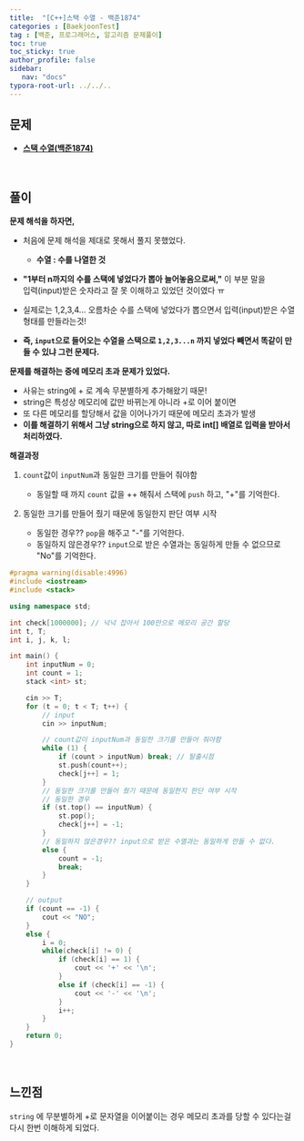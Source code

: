 ```yaml
---
title:  "[C++]스택 수열 - 백준1874"
categories : [BaekjoonTest]
tag : [백준, 프로그래머스, 알고리즘 문제풀이]
toc: true
toc_sticky: true
author_profile: false
sidebar:
   nav: "docs"
typora-root-url: ../../..
---
```




## 문제

* **[스택 수열(백준1874)](https://www.acmicpc.net/problem/1874)**

<br>

## 풀이

**문제 해석을 하자면,**

* 처음에 문제 해석을 제대로 못해서 풀지 못했었다.
  * **수열 : 수를 나열한 것**

* **"1부터 n까지의 수를 스택에 넣었다가 뽑아 늘어놓음으로써,"** 이 부분 말을  
  입력(input)받은 숫자라고 잘 못 이해하고 있었던 것이였다 ㅠ
* 실제로는 1,2,3,4... 오름차순 수를 스택에 넣었다가 뽑으면서 입력(input)받은 수열 형태를 만들라는것!
* **즉, `input`으로 들어오는 수열을 스택으로 `1,2,3...n` 까지 넣었다 빼면서 똑같이 만들 수 있냐 그런 문제다.**



**문제를 해결하는 중에 메모리 초과 문제가 있었다.**

* 사유는 string에 + 로 계속 무분별하게 추가해왔기 때문!
* string은 특성상 메모리에 값만 바뀌는게 아니라 +로 이어 붙이면
* 또 다른 메모리를 할당해서 값을 이어나가기 때문에 메모리 초과가 발생
* **이를 해결하기 위해서 그냥 string으로 하지 않고, 따로 int[] 배열로 입력을 받아서 처리하였다.**



**해결과정**

1. `count`값이 `inputNum`과 동일한 크기를 만들어 줘야함
   * 동일할 때 까지 `count` 값을 ++ 해줘서 스택에 `push` 하고, "+"를 기억한다.

2. 동일한 크기를 만들어 줬기 때문에 동일한지 판단 여부 시작
   * 동일한 경우?? `pop`을 해주고 "-"를 기억한다.
   * 동일하지 않은경우?? `input`으로 받은 수열과는 동일하게 만들 수 없으므로 "No"를 기억한다.



```c++
#pragma warning(disable:4996)
#include <iostream>
#include <stack>

using namespace std;

int check[1000000]; // 넉넉 잡아서 100만으로 메모리 공간 할당
int t, T;
int i, j, k, l;

int main() {
	int inputNum = 0;
	int count = 1;
	stack <int> st;

	cin >> T;
	for (t = 0; t < T; t++) {
		// input
		cin >> inputNum;

		// count값이 inputNum과 동일한 크기를 만들어 줘야함
		while (1) {
			if (count > inputNum) break; // 탈출시점
			st.push(count++);
			check[j++] = 1;
		}
		// 동일한 크기를 만들어 줬기 때문에 동일한지 판단 여부 시작
		// 동일한 경우
		if (st.top() == inputNum) {
			st.pop();
			check[j++] = -1;
		}
		// 동일하지 않은경우?? input으로 받은 수열과는 동일하게 만들 수 없다.
		else {
			count = -1;
			break;
		}
	}

	// output
	if (count == -1) {
		cout << "NO";
	}
	else {
		i = 0;
		while(check[i] != 0) {
			if (check[i] == 1) {
				cout << '+' << '\n';
			}
			else if (check[i] == -1) {
				cout << '-' << '\n';
			}
			i++;
		}
	}
	return 0;
}
```

<br>

## 느낀점

`string` 에 무분별하게 +로 문자열을 이어붙이는 경우 메모리 초과를 당할 수 있다는걸 다시 한번 이해하게 되었다.
